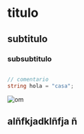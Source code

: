 # titulo
## subtitulo
### subsubtitulo

```c#

// comentario
string hola = "casa";

```

![om](./rutaalaimagen.png)

## alñfkjadklñfja ñ